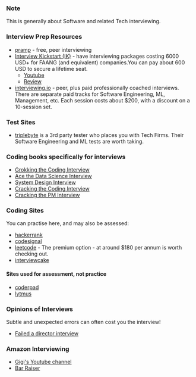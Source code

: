 ### Note 

This is generally about Software and related Tech interviewing. 

### Interview Prep Resources
* [pramp](pramp.com) - free, peer interviewing
* [Interview Kickstart (IK)](https://interviewkickstart.com) - have interviewing packages costing 6000 USD+ for FAANG (and equivalent) companies.You can pay about 600 USD to secure a lifetime seat. 
  * [Youtube](https://www.youtube.com/results?search_query=interview+kickstart)
  * [Review](https://medium.com/@derekchung_44906/my-review-of-interview-kickstart-d9b15a33d954)
* [interviewing.io](https://interviewing.io) - peer, plus paid professionally coached interviews. There are separate paid tracks for Software Engineering, ML, Management, etc. Each session costs about $200, with a discount on a 10-session set.

### Test Sites
* [triplebyte](https://triplebyte.com) is a 3rd party tester who places you with Tech Firms. Their Software Engineering and ML tests are worth taking.

### Coding books specifically for interviews
* [Grokking the Coding Interview](https://www.educative.io/courses/grokking-the-coding-interview)
* [Ace the Data Science Interview](https://www.acethedatascienceinterview.com/)
* [System Design Interview](https://www.amazon.com/System-Design-Interview-insiders-Second/dp/B08CMF2CQF/ref=sxin_9_mbs_w_global_sims?crid=3EVS6VH4RI6JI&cv_ct_cx=cracking+the+coding+interview&keywords=cracking+the+coding+interview&pd_rd_i=B08CMF2CQF&pd_rd_r=74e9dd2b-5fae-4246-af66-63edeb469dde&pd_rd_w=V5pbf&pd_rd_wg=7F91l&pf_rd_p=a0190b3f-b29d-43d7-bff3-2f22febed405&pf_rd_r=Q4Q4PCMPDA1M6JX0F9ED&qid=1641782727&sprefix=cracking+the+co%2Caps%2C279&sr=1-1-9e7645f9-2d19-4bff-863e-f6cdbe50f990)
* [Cracking the Coding Interview](https://www.amazon.com/Cracking-Coding-Interview-Programming-Questions/dp/0984782850/ref=sr_1_1?crid=BF40593JCIDW&keywords=cracking+the+coding+interview+2021&qid=1641782793&s=books&sprefix=cracking+the+coding+interview+20%2Cstripbooks%2C205&sr=1-1)
* [Cracking the PM Interview](https://www.amazon.com/Cracking-PM-Interview-Product-Technology/dp/0984782818/ref=sr_1_1?crid=190WTG6HUDNRC&keywords=cracking+the+pm+interview&qid=1641782886&s=books&sprefix=cracking+the+pm+intervi%2Cstripbooks%2C259&sr=1-1)

### Coding Sites
You can practise here, and may also be assessed:
* [hackerrank](https://hackerrank.com)
* [codesignal](https://codesignal.com)
* [leetcode](https://leetcode.com) - The premium option - at around $180 per annum is worth checking out.
* [interviewcake](interviewcake.com)

#### Sites used for assessment, not practice
* [coderpad](https://coderpad.io/)
* [lytmus](www.lytmus.com)

### Opinions of Interviews
Subtle and unexpected errors can often cost you the interview!
* [Failed a director interview](https://levelup.gitconnected.com/the-interview-answer-that-cost-me-314k-job-11634504db53?gi=fe6e177aba13)

### Amazon Interviewing
* [Gigi's Youtube channel](https://www.youtube.com/results?search_query=gigi+amazon+channel)
* [Bar Raiser](https://www.washingtontechnology.org/what-i-learned-as-an-amazon-bar-raiser/)
